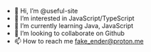 - 👋 Hi, I’m @useful-site
- 👀 I’m interested in JavaScript/TypeScript
- 🌱 I’m currently learning Java, JavaScript
- 💞️ I’m looking to collaborate on Github
- 📫 How to reach me fake_ender@proton.me

<!---
useful-site/useful-site is a ✨ special ✨ repository because its `README.md` (this file) appears on your GitHub profile.
You can click the Preview link to take a look at your changes.
--->
